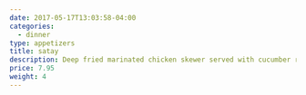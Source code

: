```yaml
---
date: 2017-05-17T13:03:58-04:00
categories:
  - dinner
type: appetizers
title: satay
description: Deep fried marinated chicken skewer served with cucumber relish & peanut sauce.
price: 7.95
weight: 4
---
```


